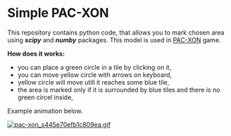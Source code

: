 # Simple PAC-XON

This repository contains python code, that allows you to mark chosen area using ***scipy*** and ***numby*** packages. This model is used in [PAC-XON](https://github.com/kamsza/pacxon) game.

**How does it works:**
* you can place a green circle in a tile by clicking on it,
* you can move yellow circle with arrows on keyboard,
* yellow circle will move utill it reaches some blue tile,
* the area is marked only if it is surrounded by blue tiles and there is no green circel inside, 

Example animation below.

<a href="https://gifyu.com/image/mHzQ"><img src="https://s5.gifyu.com/images/pac-xon_s445e70efb1c809ea.gif" alt="pac-xon_s445e70efb1c809ea.gif" border="0" /></a>

